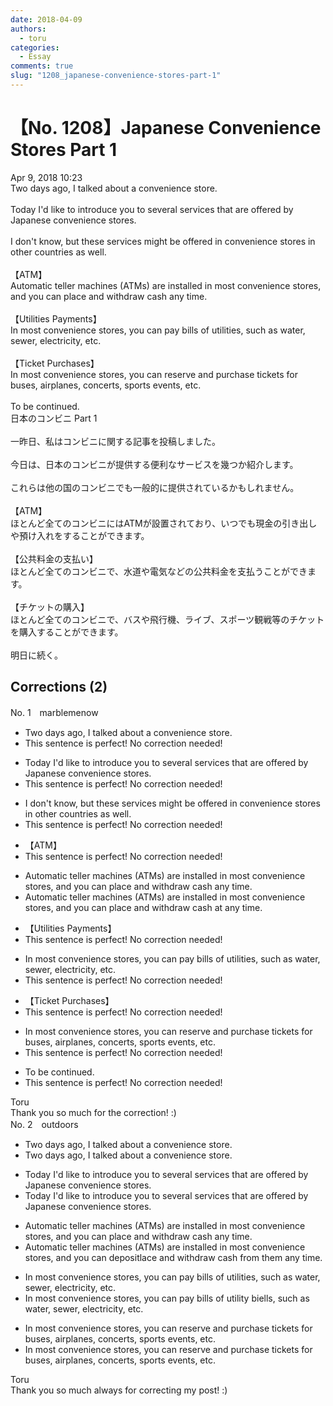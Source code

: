 ```yaml
---
date: 2018-04-09
authors:
  - toru
categories:
  - Essay
comments: true
slug: "1208_japanese-convenience-stores-part-1"
---
```


# 【No. 1208】Japanese Convenience Stores Part 1
<div class="date">Apr 9, 2018 10:23</div>
<div id="post"><div id="body_show_ori">
Two days ago, I talked about a convenience store.<br/><br/>Today I'd like to introduce you to several services that are offered by Japanese convenience stores.<br/><br/>I don't know, but these services might be offered in convenience stores in other countries as well.<br/><br/>【ATM】<br/>Automatic teller machines (ATMs) are installed in most convenience stores, and you can place and withdraw cash any time.<br/><br/>【Utilities Payments】<br/>In most convenience stores, you can pay bills of utilities, such as water, sewer, electricity, etc.<br/><br/>【Ticket Purchases】<br/>In most convenience stores, you can reserve and purchase tickets for buses, airplanes, concerts, sports events, etc.<br/><br/>To be continued.
</div></div>

<!-- more -->

<div id="post_ja"><div id="body_show_mo">
日本のコンビニ Part 1<br/><br/>一昨日、私はコンビニに関する記事を投稿しました。<br/><br/>今日は、日本のコンビニが提供する便利なサービスを幾つか紹介します。<br/><br/>これらは他の国のコンビニでも一般的に提供されているかもしれません。<br/><br/>【ATM】<br/>ほとんど全てのコンビニにはATMが設置されており、いつでも現金の引き出しや預け入れをすることができます。<br/><br/>【公共料金の支払い】<br/>ほとんど全てのコンビニで、水道や電気などの公共料金を支払うことができます。<br/><br/>【チケットの購入】<br/>ほとんど全てのコンビニで、バスや飛行機、ライブ、スポーツ観戦等のチケットを購入することができます。<br/><br/>明日に続く。
</div></div>

## Corrections (2)
<div id="block"><div class="first_name"> No. 1　<span class="just_name">marblemenow</span></div><div id="block2">
<ul class="correction_field">
<li class="incorrect">Two days ago, I talked about a convenience store.</li>
<li class="corrected perfect">This sentence is perfect! No correction needed!</li>
</ul>
<ul class="correction_field">
<li class="incorrect">Today I'd like to introduce you to several services that are offered by Japanese convenience stores.</li>
<li class="corrected perfect">This sentence is perfect! No correction needed!</li>
</ul>
<ul class="correction_field">
<li class="incorrect">I don't know, but these services might be offered in convenience stores in other countries as well.</li>
<li class="corrected perfect">This sentence is perfect! No correction needed!</li>
</ul>
<ul class="correction_field">
<li class="incorrect">【ATM】</li>
<li class="corrected perfect">This sentence is perfect! No correction needed!</li>
</ul>
<ul class="correction_field">
<li class="incorrect">Automatic teller machines (ATMs) are installed in most convenience stores, and you can place and withdraw cash any time.</li>
<li class="corrected correct">
Automatic teller machines (ATMs) are installed in most convenience stores<span class="sline">,</span> and you can place and withdraw cash <span class="f_red">at </span>any time.
</li>
</ul>
<ul class="correction_field">
<li class="incorrect">【Utilities Payments】</li>
<li class="corrected perfect">This sentence is perfect! No correction needed!</li>
</ul>
<ul class="correction_field">
<li class="incorrect">In most convenience stores, you can pay bills of utilities, such as water, sewer, electricity, etc.</li>
<li class="corrected perfect">This sentence is perfect! No correction needed!</li>
</ul>
<ul class="correction_field">
<li class="incorrect">【Ticket Purchases】</li>
<li class="corrected perfect">This sentence is perfect! No correction needed!</li>
</ul>
<ul class="correction_field">
<li class="incorrect">In most convenience stores, you can reserve and purchase tickets for buses, airplanes, concerts, sports events, etc.</li>
<li class="corrected perfect">This sentence is perfect! No correction needed!</li>
</ul>
<ul class="correction_field">
<li class="incorrect">To be continued.</li>
<li class="corrected perfect">This sentence is perfect! No correction needed!</li>
</ul>
</div><div class="name"><span class="just_name">Toru</span><br>
Thank you so much for the correction! :)
</div>
</div>
<div id="block"><div class="first_name"> No. 2　<span class="just_name">outdoors</span></div><div id="block2">
<ul class="correction_field">
<li class="incorrect">Two days ago, I talked about a convenience store.</li>
<li class="corrected correct">
Two days ago, I talked about a convenience store.
</li>
</ul>
<ul class="correction_field">
<li class="incorrect">Today I'd like to introduce you to several services that are offered by Japanese convenience stores.</li>
<li class="corrected correct">
Today I'd like to introduce you to several services that are offered by Japanese convenience stores.
</li>
</ul>
<ul class="correction_field">
<li class="incorrect">Automatic teller machines (ATMs) are installed in most convenience stores, and you can place and withdraw cash any time.</li>
<li class="corrected correct">
Automatic teller machines (ATMs) are installed in most convenience stores, and you can <span class="f_red">de</span>p<span class="f_red">osit</span><span class="f_gray"><span class="sline">lace</span></span> and withdraw cash <span class="f_red">from them </span>any time.
</li>
</ul>
<ul class="correction_field">
<li class="incorrect">In most convenience stores, you can pay bills of utilities, such as water, sewer, electricity, etc.</li>
<li class="corrected correct">
In most convenience stores, you can pay <span class="f_gray"><span class="sline">bills of </span></span>utilit<span class="f_red">y b</span>i<span class="f_gray"><span class="sline">e</span></span><span class="f_red">ll</span>s<span class="f_gray"><span class="sline">,</span></span> such as water, sewer, electricity, etc.
</li>
</ul>
<ul class="correction_field">
<li class="incorrect">In most convenience stores, you can reserve and purchase tickets for buses, airplanes, concerts, sports events, etc.</li>
<li class="corrected correct">
In most convenience stores, you can reserve and purchase tickets for buses, airplanes, concerts, sports events, etc.
</li>
</ul>
</div><div class="name"><span class="just_name">Toru</span><br>
Thank you so much always for correcting my post! :)
</div>
</div>
